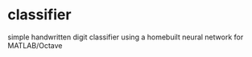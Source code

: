 # classifier
simple handwritten digit classifier using a homebuilt neural network for MATLAB/Octave
